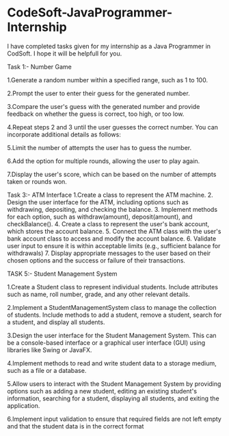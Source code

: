 # CodeSoft-JavaProgrammer-Internship
I have completed tasks given for my internship as a Java Programmer in CodSoft. I hope it will be helpfull for you.

Task 1:- Number Game

1.Generate a random number within a specified range, such as 1 to 100.

2.Prompt the user to enter their guess for the generated number.

3.Compare the user's guess with the generated number and provide feedback on whether the guess is correct, too high, or too low.

4.Repeat steps 2 and 3 until the user guesses the correct number. You can incorporate additional details as follows:

5.Limit the number of attempts the user has to guess the number.

6.Add the option for multiple rounds, allowing the user to play again.

7.Display the user's score, which can be based on the number of attempts taken or rounds won.

Task 3:- ATM Interface 1.Create a class to represent the ATM machine. 2. Design the user interface for the ATM, including options such as withdrawing, depositing, and checking the balance. 3. Implement methods for each option, such as withdraw(amount), deposit(amount), and checkBalance(). 4. Create a class to represent the user's bank account, which stores the account balance. 5. Connect the ATM class with the user's bank account class to access and modify the account balance. 6. Validate user input to ensure it is within acceptable limits (e.g., sufficient balance for withdrawals) 7. Display appropriate messages to the user based on their chosen options and the success or failure of their transactions.

TASK 5:- Student Management System

1.Create a Student class to represent individual students. Include attributes such as name, roll
number, grade, and any other relevant details.

2.Implement a StudentManagementSystem class to manage the collection of students. Include
methods to add a student, remove a student, search for a student, and display all students.

3.Design the user interface for the Student Management System. This can be a console-based
interface or a graphical user interface (GUI) using libraries like Swing or JavaFX.

4.Implement methods to read and write student data to a storage medium, such as a file or a
database.

5.Allow users to interact with the Student Management System by providing options such as
adding a new student, editing an existing student's information, searching for a student, displaying all
students, and exiting the application.

6.Implement input validation to ensure that required fields are not left empty and that the student
data is in the correct format
